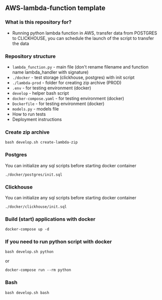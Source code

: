 ## AWS-lambda-function template ##

### What is this repository for? ###

* Running python lambda function in AWS, transfer data from POSTGRES to CLICKHOUSE, you can schedule the launch of the script to transfer the data


### Repository structure ###

* `lambda_function.py` - main file (don't rename filename and function name lambda_handler with signature)
* `./docker` - test storage (clickhouse, postgres) with init script
* `./lambda-prod` - folder for creating zip archive (PROD)
* `.env` - for testing environment (docker)
* `develop` - helper bash script
* `docker-compose.yaml` - for testing environment (docker)
* `Dockerfile` - for testing environment (docker)
* `models.py` - models file
* How to run tests
* Deployment instructions

### Create zip archive ###

```
bash develop.sh create-lambda-zip
```

### Postgres ###
You can initialize any sql scripts before starting docker container
```
./docker/postgres/init.sql
```

### Clickhouse ###
You can initialize any sql scripts before starting docker container
```
./docker/clickhouse/init.sql
```

### Build (start) applications with docker ###
```
docker-compose up -d
```

### If you need to run python script with docker ###

```
bash develop.sh python
```
or
```
docker-compose run --rm python
```

### Bash ###
```
bash develop.sh bash
```